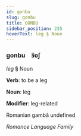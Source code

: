 ```yaml
---
id: gonbu
slug: gonbu
title: GONBU
sidebar_position: 235
hoverText: leg § Noun
---
```


### gonbu&emsp;<span kind="abugida">ꜿ̃ʋʃ</span>

*leg* **§** Noun

**Verb**: to be a leg

**Noun**: leg

**Modifier**: leg-related

Romanian gambă undefined

*Romance Language Family*
